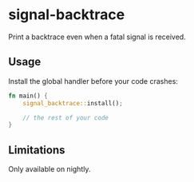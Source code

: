 # signal-backtrace

Print a backtrace even when a fatal signal is received.

## Usage

Install the global handler before your code crashes:

```rust
fn main() {
    signal_backtrace::install();

    // the rest of your code
}
```

## Limitations

Only available on nightly.
